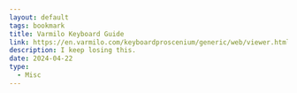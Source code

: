 ```yaml
---
layout: default
tags: bookmark
title: Varmilo Keyboard Guide
link: https://en.varmilo.com/keyboardproscenium/generic/web/viewer.html?file=https://cn.varmilo.com/keyboardproscenium/upload/%E8%BF%B7%E4%BD%A0%E6%B4%9B65%E9%9D%99%E7%94%B5%E5%AE%B9%E5%8F%8C%E6%A8%A1%E8%AF%B4%E6%98%8E%E4%B9%A6_1.0.pdf
description: I keep losing this.
date: 2024-04-22
type:
  - Misc
---
```

